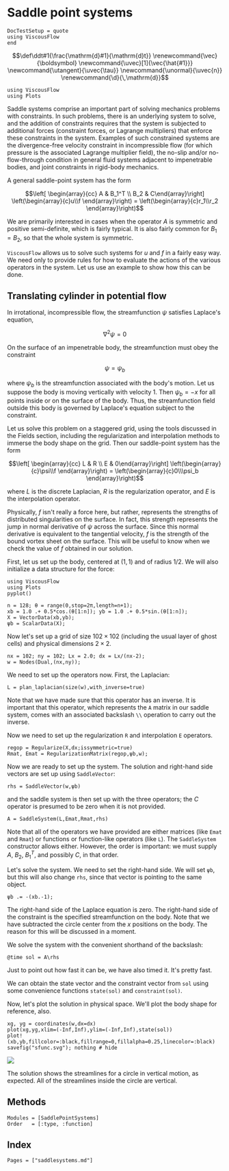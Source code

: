 # Saddle point systems

```@meta
DocTestSetup = quote
using ViscousFlow
end
```

```math
\def\ddt#1{\frac{\mathrm{d}#1}{\mathrm{d}t}}

\renewcommand{\vec}{\boldsymbol}
\newcommand{\uvec}[1]{\vec{\hat{#1}}}
\newcommand{\utangent}{\uvec{\tau}}
\newcommand{\unormal}{\uvec{n}}

\renewcommand{\d}{\,\mathrm{d}}
```


```@setup create
using ViscousFlow
using Plots
```
Saddle systems comprise an important part of solving mechanics problems with
constraints. In such problems, there is an underlying system to solve, and the
addition of constraints requires that the system is subjected to additional
forces (constraint forces, or Lagrange multipliers) that enforce these constraints
in the system. Examples of such constrained systems are the divergence-free
velocity constraint in incompressible flow (for which pressure is the associated
Lagrange multiplier field), the no-slip and/or no-flow-through condition in
general fluid systems adjacent to impenetrable bodies, and joint constraints in
rigid-body mechanics.

A general saddle-point system has the form

$$\left[ \begin{array}{cc} A & B_1^T \\ B_2 & C\end{array}\right] \left(\begin{array}{c}u\\f \end{array}\right) = \left(\begin{array}{c}r_1\\r_2 \end{array}\right)$$

We are primarily interested in cases when the operator $A$ is symmetric and positive semi-definite,
which is fairly typical. It is also fairly common for $B_1 = B_2$, so that the
whole system is symmetric.

`ViscousFlow` allows us to solve such systems for $u$ and $f$ in a fairly easy way.
We need only to provide rules for how to evaluate the actions of the various
operators in the system. Let us use an example to show how this can be done.


## Translating cylinder in potential flow

In irrotational, incompressible flow, the streamfunction $\psi$ satisfies Laplace's equation,

$$\nabla^2 \psi = 0$$

On the surface of an impenetrable body, the streamfunction must obey the constraint

$$\psi = \psi_b$$

where $\psi_b$ is the streamfunction associated with the body's motion. Let us
suppose the body is moving vertically with velocity 1. Then $\psi_b = -x$ for all
points inside or on the surface of the body. Thus, the streamfunction field outside
this body is governed by Laplace's equation subject to the constraint.

Let us solve this problem on a staggered grid, using the tools discussed in
the Fields section, including the regularization and interpolation methods to
immerse the body shape on the grid. Then our saddle-point system has the form

$$\left[ \begin{array}{cc} L & R \\ E & 0\end{array}\right] \left(\begin{array}{c}\psi\\f \end{array}\right) = \left(\begin{array}{c}0\\\psi_b \end{array}\right)$$

where $L$ is the discrete Laplacian, $R$ is the regularization operator, and
$E$ is the interpolation operator.

Physically, $f$ isn't really a force here, but
rather, represents the strengths of distributed singularities on the surface.
In fact, this strength represents the jump in normal derivative of $\psi$ across
the surface. Since this normal derivative is equivalent to the tangential velocity,
$f$ is the strength of the bound vortex sheet on the surface. This will be useful
to know when we check the value of $f$ obtained in our solution.

First, let us set up the body, centered at $(1,1)$ and of radius $1/2$. We will
also initialize a data structure for the force:

```@setup saddle
using ViscousFlow
using Plots
pyplot()
```

```@repl saddle
n = 128; θ = range(0,stop=2π,length=n+1);
xb = 1.0 .+ 0.5*cos.(θ[1:n]); yb = 1.0 .+ 0.5*sin.(θ[1:n]);
X = VectorData(xb,yb);
ψb = ScalarData(X);
```

Now let's set up a grid of size $102\times 102$ (including the usual layer
of ghost cells) and physical dimensions $2\times 2$.

```@repl saddle
nx = 102; ny = 102; Lx = 2.0; dx = Lx/(nx-2);
w = Nodes(Dual,(nx,ny));
```

We need to set up the operators now. First, the Laplacian:
```@repl saddle
L = plan_laplacian(size(w),with_inverse=true)
```
Note that we have made sure that this operator has an inverse. It is important
that this operator, which represents the `A` matrix in our saddle system, comes
with an associated backslash `\\` operation to carry out the inverse.

Now we need to set up the regularization `R` and interpolation `E` operators.
```@repl saddle
regop = Regularize(X,dx;issymmetric=true)
Rmat, Emat = RegularizationMatrix(regop,ψb,w);
```

Now we are ready to set up the system. The solution and right-hand side vectors
are set up using `SaddleVector`:

```@repl saddle
rhs = SaddleVector(w,ψb)
```
and the saddle system is then set up with the three operators; the $C$ operator
is presumed to be zero when it is not provided.

```@repl saddle
A = SaddleSystem(L,Emat,Rmat,rhs)
```

Note that all of the operators we have provided are either matrices (like `Emat` and `Rmat`)
or functions or function-like operators (like `L`). The `SaddleSystem` constructor
allows either. However, the order is important: we must supply $A$, $B_2$, $B_1^T$, and possibly $C$, in that order.

Let's solve the system. We need to set the right-hand side. We will set `ψb`,
but this will also change `rhs`, since that vector is pointing to the same object.
```@repl saddle
ψb .= -(xb.-1);
```
The right-hand side of the Laplace equation is zero. The right-hand side of the
constraint is the specified streamfunction on the body. Note that we have
subtracted the circle center from the $x$ positions on the body. The reason for
this will be discussed in a moment.

We solve the system with the convenient shorthand of the backslash:

```@repl saddle
@time sol = A\rhs
```
Just to point out how fast it can be, we have also timed it. It's pretty fast.

We can obtain the state vector and the constraint vector from `sol` using some
convenience functions `state(sol)` and `constraint(sol)`.

Now, let's plot the solution in physical space. We'll plot the body shape for
reference, also.
```@repl saddle
xg, yg = coordinates(w,dx=dx)
plot(xg,yg,xlim=(-Inf,Inf),ylim=(-Inf,Inf),state(sol))
plot!(xb,yb,fillcolor=:black,fillrange=0,fillalpha=0.25,linecolor=:black)
savefig("sfunc.svg"); nothing # hide
```
![](sfunc.svg)

The solution shows the streamlines for a circle in vertical motion, as expected.
All of the streamlines inside the circle are vertical.

## Methods

```@autodocs
Modules = [SaddlePointSystems]
Order   = [:type, :function]
```

## Index

```@index
Pages = ["saddlesystems.md"]
```
